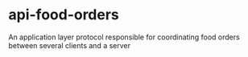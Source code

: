 # api-food-orders
An application layer protocol responsible for coordinating food orders between several clients and a server
